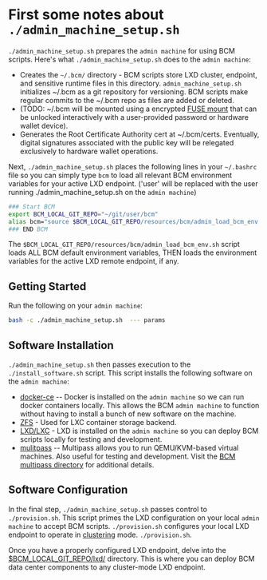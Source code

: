 
# First some notes about `./admin_machine_setup.sh`

`./admin_machine_setup.sh` prepares the `admin machine` for using BCM scripts. Here's what `./admin_machine_setup.sh` does to the `admin machine`:

* Creates the `~/.bcm/` directory - BCM scripts store LXD cluster, endpoint, and sensitive runtime files in this directory. `admin_machine_setup.sh` initializes ~/.bcm as a git repository for versioning. BCM scripts make regular commits to the ~/.bcm repo as files are added or deleted.
* (TODO:  ~/.bcm will be mounted using a encrypted [FUSE mount](https://github.com/netheril96/securefs) that can be unlocked interactively with a user-provided password or hardware wallet device).
* Generates the Root Certificate Authority cert at ~/.bcm/certs. Eventually, digital signatures associated with the public key will be relegated exclusively to hardware wallet operations.

Next, `./admin_machine_setup.sh` places the following lines in your `~/.bashrc` file so you can simply type `bcm` to load all relevant BCM environment variables for your active LXD endpoint. ('user' will be replaced with the user running ./admin_machine_setup.sh on the `admin machine`)

```bash
### Start BCM
export BCM_LOCAL_GIT_REPO="~/git/user/bcm"
alias bcm="source $BCM_LOCAL_GIT_REPO/resources/bcm/admin_load_bcm_env.sh"
### END BCM
```

The `$BCM_LOCAL_GIT_REPO/resources/bcm/admin_load_bcm_env.sh` script loads ALL BCM default environment variables, THEN loads the environment variables for the active LXD remote endpoint, if any.

## Getting Started

Run the following on your `admin machine`:

```bash
bash -c ./admin_machine_setup.sh  --- params
```

## Software Installation

`./admin_machine_setup.sh` then passes execution to the `./install_software.sh` script. This script installs the following software on the `admin machine`:

* [docker-ce](https://docs.docker.com/install/linux/docker-ce/ubuntu/) -- Docker is installed on the `admin machine` so we can run docker containers locally. This allows the BCM `admin machine` to function without having to install a bunch of new software on the machine.
* [ZFS](https://en.wikipedia.org/wiki/ZFS) - Used for LXC container storage backend.
* [LXD/LXC](https://linuxcontainers.org/lxd/introduction/) - LXD is installed on the `admin machine` so you can deploy BCM scripts locally for testing and development. 
* [mulitpass](https://github.com/CanonicalLtd/multipass) -- Multipass allows you to run QEMU/KVM-based virtual machines. Also useful for testing and development. Visit the [BCM multipass directory](../multipass/) for additional details.

## Software Configuration

In the final step, `./admin_machine_setup.sh` passes control to `./provision.sh`. This script primes the LXD configuration on your local `admin machine` to accept BCM scripts. `./provision.sh` configures your local LXD endpoint to operate in [clustering](https://lxd.readthedocs.io/en/latest/clustering/) mode. `./provision.sh`.

Once you have a properly configured LXD endpoint, delve into the [$BCM_LOCAL_GIT_REPO/lxd/](../lxd/) directory. This is where you can deploy BCM data center components to any cluster-mode LXD endpoint.
